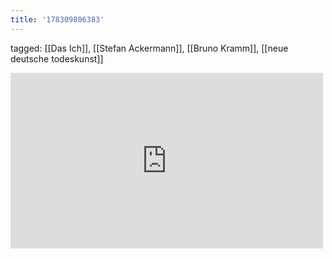 ```yaml
---
title: '178309806383'
---
```

tagged: [[Das Ich]], [[Stefan Ackermann]], [[Bruno Kramm]], [[neue deutsche todeskunst]]
<iframe allow="accelerometer; autoplay; clipboard-write; encrypted-media; gyroscope; picture-in-picture" allowfullscreen="" frameborder="0" height="281" id="youtube_iframe" src="https://www.youtube.com/embed/7F5AOcj7rsU?feature=oembed&amp;enablejsapi=1&amp;origin=https://safe.txmblr.com&amp;wmode=opaque" width="500"></iframe>
